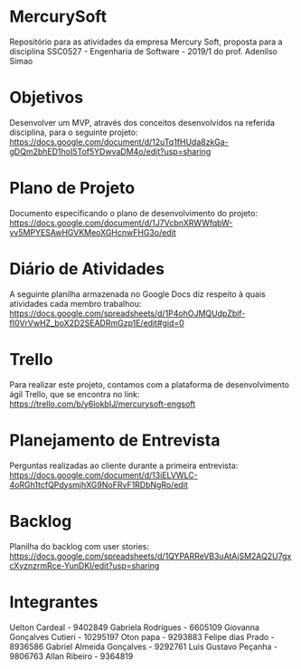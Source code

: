 # MercurySoft
Repositório para as atividades da empresa Mercury Soft, proposta para a disciplina SSC0527 - Engenharia de Software - 2019/1 do prof. Adenilso Simao

# Objetivos
Desenvolver um MVP, através dos conceitos desenvolvidos na referida disciplina, para o seguinte projeto: https://docs.google.com/document/d/12uTq1fHUda8zkGa-gDQm2bhED1hoI5Tof5YDwvaDM4o/edit?usp=sharing

# Plano de Projeto
Documento especificando o plano de desenvolvimento do projeto:
https://docs.google.com/document/d/1J7VcbnXRWWfqbW-yv5MPYESAwHGVKMeoXGHcnwFHG3o/edit

# Diário de Atividades
A seguinte planilha armazenada no Google Docs diz respeito à quais atividades cada membro trabalhou:
https://docs.google.com/spreadsheets/d/1P4ohOJMQUdpZbif-fI0VrVwHZ_boX2D2SEADRmGzp1E/edit#gid=0

# Trello
Para realizar este projeto, contamos com a plataforma de desenvolvimento ágil Trello, que se encontra no link:
https://trello.com/b/y6lokbIJ/mercurysoft-engsoft

# Planejamento de Entrevista
Perguntas realizadas ao cliente durante a primeira entrevista:
https://docs.google.com/document/d/13iELVWLC-4oRGh1tcfQPdysmjhXG9NoFRvF1RDbNgRo/edit

# Backlog
Planilha do backlog com user stories:
https://docs.google.com/spreadsheets/d/1QYPARReVB3uAtAjSM2AQ2U7gxcXyznzrmRce-YunDKI/edit?usp=sharing

# Integrantes
Uelton Cardeal - 9402849
Gabriela Rodrigues - 6605109
Giovanna Gonçalves Cutieri - 10295197
Oton papa - 9293883
Felipe dias Prado - 8936586
Gabriel Almeida Gonçalves - 9292761
Luis Gustavo Peçanha - 9806763
Allan Ribeiro - 9364819
